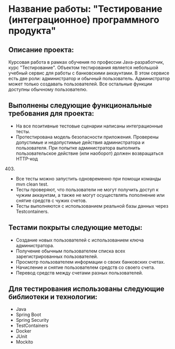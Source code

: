 # **Название работы: "Тестирование (интеграционное) программного продукта"**

## Описание проекта:
Курсовая работа в рамках обучения по профессии Java-разработчик, курс "Тестирование".
Объектом тестирования является небольшой учебный сервис для работы с банковскими аккаунтами.
В этом сервисе есть две роли: администратор и обычный пользователь. Администратор может только создавать пользователей. Все остальные функции доступны обычному пользователю.

## Выполнены следующие функциональные требования для проекта:

- На все позитивные тестовые сценарии написаны интеграционные тесты.
- Протестирована модель безопасности приложения. Проверены допустимые и недопустимые действия администратора и пользователя. При попытке администратора выполнить пользовательское действие (или наоборот) должен возвращаться HTTP-код 
403.
- Все тесты можно запустить одновременно при помощи команды mvn clean test.
- Тесты проверяют, что пользователи не могут получить доступ к чужим аккаунтам, а также не могут осуществлять пополнение или снятие средств с чужих счетов.
- Тесты выполняются с использованием реальной базы данных через Testcontainers.

 ## Тестами покрыты следующие методы:
- Создание новых пользователей с использованием ключа администратора.
- Получение обычным пользователем списка всех зарегистрированных пользователей.
- Просмотр пользователем информации о своих банковских счетах.
- Начисление и снятие пользователем средств со своего счета.
- Перевод средств между счетами разных пользователей.
## Для тестирования использованы следующие библиотеки и технологии:
- Java
- Spring Boot
- Spring Security
- TestContainers
- Docker
- JUnit
- Mockito
